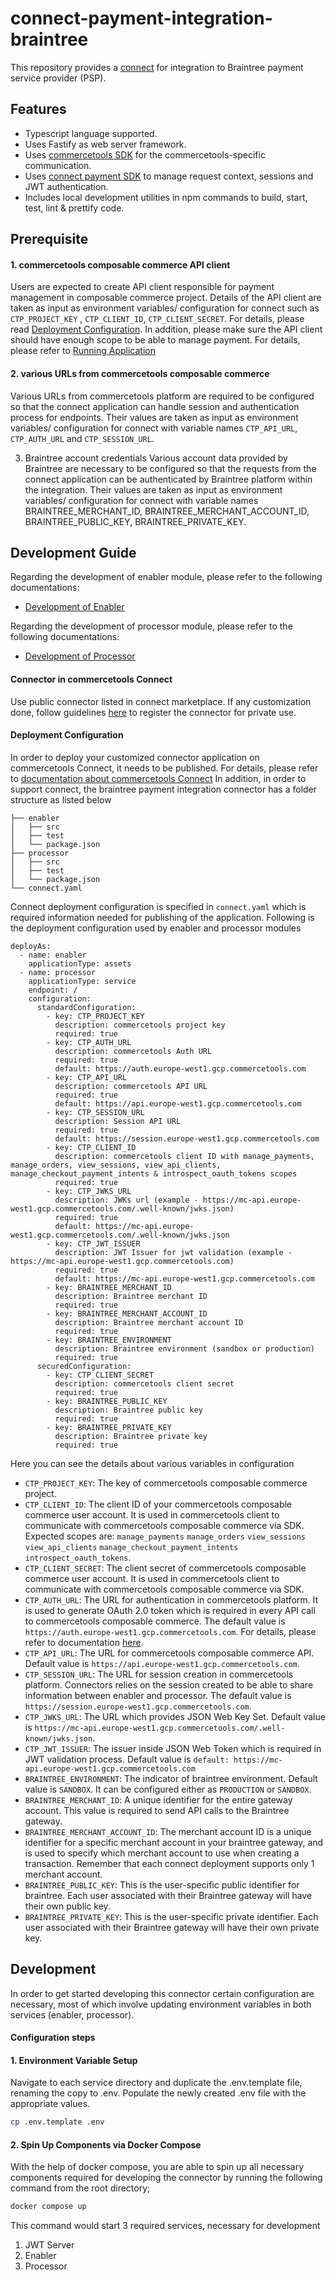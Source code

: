 # connect-payment-integration-braintree

This repository provides a [connect](https://docs.commercetools.com/connect) for integration to Braintree payment service provider (PSP).

## Features

- Typescript language supported.
- Uses Fastify as web server framework.
- Uses [commercetools SDK](https://docs.commercetools.com/sdk/js-sdk-getting-started) for the commercetools-specific communication.
- Uses [connect payment SDK](https://github.com/commercetools/connect-payments-sdk) to manage request context, sessions and JWT authentication.
- Includes local development utilities in npm commands to build, start, test, lint & prettify code.

## Prerequisite

#### 1. commercetools composable commerce API client

Users are expected to create API client responsible for payment management in composable commerce project. Details of the API client are taken as input as environment variables/ configuration for connect such as `CTP_PROJECT_KEY` , `CTP_CLIENT_ID`, `CTP_CLIENT_SECRET`. For details, please read [Deployment Configuration](./README.md#deployment-configuration).
In addition, please make sure the API client should have enough scope to be able to manage payment. For details, please refer to [Running Application](./processor/README.md#running-application)

#### 2. various URLs from commercetools composable commerce

Various URLs from commercetools platform are required to be configured so that the connect application can handle session and authentication process for endpoints.
Their values are taken as input as environment variables/ configuration for connect with variable names `CTP_API_URL`, `CTP_AUTH_URL` and `CTP_SESSION_URL`.

3. Braintree account credentials
Various account data provided by Braintree are necessary to be configured so that the requests from the connect application can be authenticated by Braintree platform within the integration. Their values are taken as input as environment variables/ configuration for connect with variable names BRAINTREE_MERCHANT_ID, BRAINTREE_MERCHANT_ACCOUNT_ID, BRAINTREE_PUBLIC_KEY, BRAINTREE_PRIVATE_KEY.

## Development Guide
Regarding the development of enabler module, please refer to the following documentations:
- [Development of Enabler](./enabler/README.md)

Regarding the development of processor module, please refer to the following documentations:
- [Development of Processor](./processor/README.md)

#### Connector in commercetools Connect
Use public connector listed in connect marketplace. If any customization done, follow guidelines [here](https://docs.commercetools.com/connect/getting-started) to register the connector for private use.

#### Deployment Configuration
In order to deploy your customized connector application on commercetools Connect, it needs to be published. For details, please refer to [documentation about commercetools Connect](https://docs.commercetools.com/connect/concepts)
In addition, in order to support connect, the braintree payment integration connector has a folder structure as listed below
```
├── enabler
│   ├── src
│   ├── test
│   └── package.json
├── processor
│   ├── src
│   ├── test
│   └── package.json
└── connect.yaml
```

Connect deployment configuration is specified in `connect.yaml` which is required information needed for publishing of the application. Following is the deployment configuration used by enabler and processor modules
```
deployAs:
  - name: enabler
    applicationType: assets
  - name: processor
    applicationType: service
    endpoint: /
    configuration:
      standardConfiguration:
        - key: CTP_PROJECT_KEY
          description: commercetools project key
          required: true
        - key: CTP_AUTH_URL
          description: commercetools Auth URL
          required: true
          default: https://auth.europe-west1.gcp.commercetools.com
        - key: CTP_API_URL
          description: commercetools API URL
          required: true
          default: https://api.europe-west1.gcp.commercetools.com
        - key: CTP_SESSION_URL
          description: Session API URL
          required: true
          default: https://session.europe-west1.gcp.commercetools.com
        - key: CTP_CLIENT_ID
          description: commercetools client ID with manage_payments, manage_orders, view_sessions, view_api_clients, manage_checkout_payment_intents & introspect_oauth_tokens scopes
          required: true
        - key: CTP_JWKS_URL
          description: JWKs url (example - https://mc-api.europe-west1.gcp.commercetools.com/.well-known/jwks.json)
          required: true
          default: https://mc-api.europe-west1.gcp.commercetools.com/.well-known/jwks.json
        - key: CTP_JWT_ISSUER
          description: JWT Issuer for jwt validation (example - https://mc-api.europe-west1.gcp.commercetools.com)
          required: true
          default: https://mc-api.europe-west1.gcp.commercetools.com
        - key: BRAINTREE_MERCHANT_ID
          description: Braintree merchant ID
          required: true
        - key: BRAINTREE_MERCHANT_ACCOUNT_ID
          description: Braintree merchant account ID
          required: true          
        - key: BRAINTREE_ENVIRONMENT
          description: Braintree environment (sandbox or production)
          required: true
      securedConfiguration:
        - key: CTP_CLIENT_SECRET
          description: commercetools client secret
          required: true
        - key: BRAINTREE_PUBLIC_KEY
          description: Braintree public key
          required: true
        - key: BRAINTREE_PRIVATE_KEY
          description: Braintree private key
          required: true

```

Here you can see the details about various variables in configuration
- `CTP_PROJECT_KEY`: The key of commercetools composable commerce project.
- `CTP_CLIENT_ID`: The client ID of your commercetools composable commerce user account. It is used in commercetools client to communicate with commercetools composable commerce via SDK. Expected scopes are: `manage_payments` `manage_orders` `view_sessions` `view_api_clients` `manage_checkout_payment_intents` `introspect_oauth_tokens`.
- `CTP_CLIENT_SECRET`: The client secret of commercetools composable commerce user account. It is used in commercetools client to communicate with commercetools composable commerce via SDK.
- `CTP_AUTH_URL`: The URL for authentication in commercetools platform. It is used to generate OAuth 2.0 token which is required in every API call to commercetools composable commerce. The default value is `https://auth.europe-west1.gcp.commercetools.com`. For details, please refer to documentation [here](https://docs.commercetools.com/tutorials/api-tutorial#authentication).
- `CTP_API_URL`: The URL for commercetools composable commerce API. Default value is `https://api.europe-west1.gcp.commercetools.com`.
- `CTP_SESSION_URL`: The URL for session creation in commercetools platform. Connectors relies on the session created to be able to share information between enabler and processor. The default value is `https://session.europe-west1.gcp.commercetools.com`.
- `CTP_JWKS_URL`: The URL which provides JSON Web Key Set. Default value is `https://mc-api.europe-west1.gcp.commercetools.com/.well-known/jwks.json`.
- `CTP_JWT_ISSUER`: The issuer inside JSON Web Token which is required in JWT validation process. Default value is `default: https://mc-api.europe-west1.gcp.commercetools.com`
- `BRAINTREE_ENVIRONMENT`: The indicator of braintree environment.  Default value is `SANDBOX`. It can be configured either as `PRODUCTION` or `SANDBOX`.
- `BRAINTREE_MERCHANT_ID`: A unique identifier for the entire gateway account. This value is required to send API calls to the Braintree gateway.
- `BRAINTREE_MERCHANT_ACCOUNT_ID`: The merchant account ID is a unique identifier for a specific merchant account in your braintree gateway, and is used to specify which merchant account to use when creating a transaction. Remember that each connect deployment supports only 1 merchant account.
- `BRAINTREE_PUBLIC_KEY`: This is the user-specific public identifier for braintree. Each user associated with their Braintree gateway will have their own public key.
- `BRAINTREE_PRIVATE_KEY`: This is the user-specific private identifier. Each user associated with their Braintree gateway will have their own private key. 

## Development
In order to get started developing this connector certain configuration are necessary, most of which involve updating environment variables in both services (enabler, processor).

#### Configuration steps

#### 1. Environment Variable Setup

Navigate to each service directory and duplicate the .env.template file, renaming the copy to .env. Populate the newly created .env file with the appropriate values.

```bash
cp .env.template .env
```

#### 2. Spin Up Components via Docker Compose
With the help of docker compose, you are able to spin up all necessary components required for developing the connector by running the following command from the root directory;

```bash
docker compose up
```

This command would start 3 required services, necessary for development
1. JWT Server
2. Enabler
3. Processor